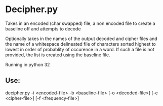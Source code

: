 # Decipher.py

Takes in an encoded (char swapped) file, a non encoded file to create a baseline off and attempts to decode

Optionally takes in the names of the output decoded and cipher files and the name of a whitespace delineated file of characters sorted highest to lowest in order of probablity of occurence in a word.  If such a file is not provided, the list is created using the baseline file.

Running in python 32

## Use:

decipher.py -i \<encoded-file\> -b \<baseline-file\> [-o \<decoded-file\>] [-c \<cipher-file\>] [-f \<frequency-file\>]

